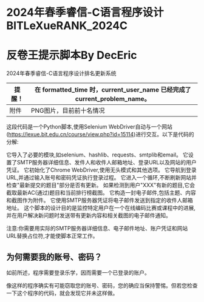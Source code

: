 # 2024年春季睿信-C语言程序设计 BITLeXueRANK_2024C
# 反卷王提示脚本By DecEric

2024年春季睿信-C语言程序设计排名更新系统

| 提醒！ | 在 **formatted_time** 时，**current_user_name** 已经完成了 **current_problem_name**。|
|---------|--------------------------------------|
| 附件 | PNG图片，目前前十名情况|

这段代码是一个Python脚本,使用Selenium WebDriver自动与一个网站(https://lexue.bit.edu.cn/course/view.php?id=15114)进行交互。以下是代码的分解:

它导入了必要的模块,如selenium、hashlib、requests、smtplib和email。
它设置了SMTP服务器详细信息、发件人和收件人邮箱地址、登录URL以及网站的用户凭证。
它初始化了Chrome WebDriver,使用无头模式和其他选项。
它导航到登录URL,并通过输入账号和密码凭证执行登录过程。
它进入一个循环,不断刷新网站并检查"最新提交的题目"部分是否有更新。
如果检测到用户"XXX"有新的题目,它会截取最新AC(通过)题目和当前排行榜截图。
它构造一封电子邮件,包括主题、内容和截图作为附件。
它使用SMTP服务器凭证将电子邮件发送到指定的收件人邮箱地址。
这个脚本的设计目的是监控特定用户在一个在线编码比赛或课程中的进展,并在用户解决新问题时发送带有更新内容和相关截图的电子邮件通知。

注意:你需要用实际的SMTP服务器详细信息、电子邮件地址、账户凭证和网站URL替换占位符,才能使脚本正常工作。

## 为何需要我的账号、密码？

如前所述，程序需要登录乐学，因而需要一个已登录的账户。

像这样的程序确实有可能窃取您的账号、密码，您的确应当保持警惕。但若您检查一下这个程序的代码，就会发现它并未这样做。